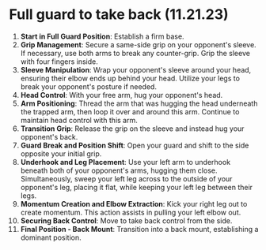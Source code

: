 # Full guard to take back (11.21.23)

1. **Start in Full Guard Position**: Establish a firm base.
2. **Grip Management**: Secure a same-side grip on your opponent's sleeve. If necessary, use both arms to break any counter-grip. Grip the sleeve with four fingers inside.
3. **Sleeve Manipulation**: Wrap your opponent's sleeve around your head, ensuring their elbow ends up behind your head. Utilize your legs to break your opponent's posture if needed.
4. **Head Control**: With your free arm, hug your opponent's head.
5. **Arm Positioning**: Thread the arm that was hugging the head underneath the trapped arm, then loop it over and around this arm. Continue to maintain head control with this arm.
6. **Transition Grip**: Release the grip on the sleeve and instead hug your opponent's back.
7. **Guard Break and Position Shift**: Open your guard and shift to the side opposite your initial grip.
8. **Underhook and Leg Placement**: Use your left arm to underhook beneath both of your opponent's arms, hugging them close. Simultaneously, sweep your left leg across to the outside of your opponent's leg, placing it flat, while keeping your left leg between their legs.
9. **Momentum Creation and Elbow Extraction**: Kick your right leg out to create momentum. This action assists in pulling your left elbow out.
10. **Securing Back Control**: Move to take back control from the side.
11. **Final Position - Back Mount**: Transition into a back mount, establishing a dominant position.
